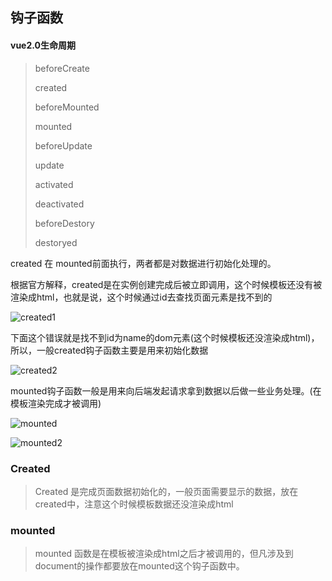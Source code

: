 ## 钩子函数

#### vue2.0生命周期

> beforeCreate
>
> created
>
> beforeMounted
>
> mounted
>
> beforeUpdate
>
> update
>
> activated
>
> deactivated
>
> beforeDestory
>
> destoryed



created 在 mounted前面执行，两者都是对数据进行初始化处理的。

根据官方解释，created是在实例创建完成后被立即调用，这个时候模板还没有被渲染成html，也就是说，这个时候通过id去查找页面元素是找不到的

![created1](D:\gitproject\github\SnailsNotes\docs\AVERFramework\vue\img\vuecreated1.PNG)



下面这个错误就是找不到id为name的dom元素(这个时候模板还没渲染成html)，所以，一般created钩子函数主要是用来初始化数据

![created2](D:\gitproject\github\SnailsNotes\docs\AVERFramework\vue\img\vuecreated2.PNG)



mounted钩子函数一般是用来向后端发起请求拿到数据以后做一些业务处理。(在模板渲染完成才被调用)

![mounted](D:\gitproject\github\SnailsNotes\docs\AVERFramework\vue\img\vuemounted1.PNG)



![mounted2](D:\gitproject\github\SnailsNotes\docs\AVERFramework\vue\img\vuemounted2.PNG)







### Created

> Created 是完成页面数据初始化的，一般页面需要显示的数据，放在created中，注意这个时候模板数据还没渲染成html



### mounted

> mounted 函数是在模板被渲染成html之后才被调用的，但凡涉及到document的操作都要放在mounted这个钩子函数中。

